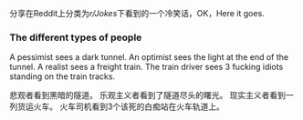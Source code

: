 分享在Reddit上分类为*r/Jokes*下看到的一个冷笑话，OK，Here it goes.
### The different types of people
A pessimist sees a dark tunnel.
An optimist sees the light at the end of the tunnel.
A realist sees a freight train.
The train driver sees 3 fucking idiots standing on the train tracks.

悲观者看到黑暗的隧道。
乐观主义者看到了隧道尽头的曙光。
现实主义者看到一列货运火车。
火车司机看到3个该死的白痴站在火车轨道上。